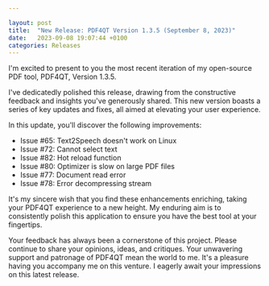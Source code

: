 ```yaml
---

layout: post  
title:  "New Release: PDF4QT Version 1.3.5 (September 8, 2023)"  
date:   2023-09-08 19:07:44 +0100  
categories: Releases
---
```


I'm excited to present to you the most recent iteration of my open-source PDF tool, PDF4QT, Version 1.3.5.

<!-- more -->
I've dedicatedly polished this release, drawing from the constructive feedback and insights you've generously shared. This new version boasts a series of key updates and fixes, all aimed at elevating your user experience.

In this update, you'll discover the following improvements:

 - Issue #65: Text2Speech doesn't work on Linux
 - Issue #72: Cannot select text
 - Issue #82: Hot reload function
 - Issue #80: Optimizer is slow on large PDF files
 - Issue #77: Document read error
 - Issue #78: Error decompressing stream
 
It's my sincere wish that you find these enhancements enriching, taking your PDF4QT experience to a new height. My enduring aim is to consistently polish this application to ensure you have the best tool at your fingertips.

Your feedback has always been a cornerstone of this project. Please continue to share your opinions, ideas, and critiques. Your unwavering support and patronage of PDF4QT mean the world to me. It's a pleasure having you accompany me on this venture. I eagerly await your impressions on this latest release.